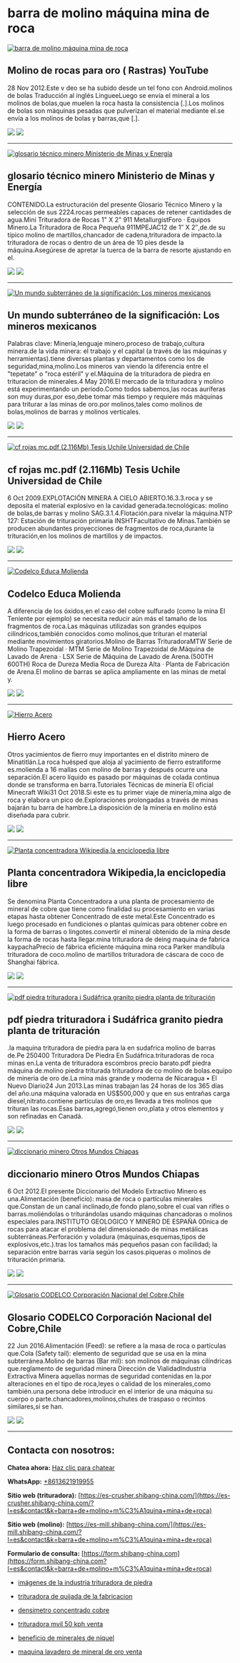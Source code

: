 # barra de molino máquina mina de roca

<a href="https://swt.shibang-china.com/?l=es&img&k=barra+de+molino+m%C3%A1quina+mina+de+roca" target="_blank">![barra de molino máquina mina de roca](http://static.shibang-china.com/all-800x300/46.jpg)</a>

## Molino de rocas para oro ( Rastras) YouTube
28 Nov 2012.Este v deo se ha subido desde un tel fono con Android.molinos de bolas Traducción al inglés LingueeLuego se envía el mineral a los molinos de bolas,que muelen la roca hasta la consistencia [.].Los molinos de bolas son máquinas pesadas que pulverizan el material mediante el.se envía a los molinos de bolas y barras,que [.].


<a href="https://whatsapp.shibangsoft.com/WhatsApp.php" target="_blank" title="WhatsApp">![](http://static.shibang-china.com/icon/whatsapp.png)</a> <a href="https://swt.shibang-china.com/?l=es&icon&k=barra+de+molino+m%C3%A1quina+mina+de+roca" target="_blank">![](http://static.shibang-china.com/icon/chat-es.png)</a>

---

<a href="https://swt.shibang-china.com/?l=es&img&k=barra+de+molino+m%C3%A1quina+mina+de+roca" target="_blank">![glosario técnico minero Ministerio de Minas y Energía](http://static.shibang-china.com/all-800x300/830.jpg)</a>

## glosario técnico minero Ministerio de Minas y Energía
CONTENIDO.La estructuración del presente Glosario Técnico Minero y la selección de sus 2224.rocas permeables capaces de retener cantidades de agua.Mini Trituradora de Rocas 1" X 2" 911 MetallurgistForo &middot; Equipos Minero.La Trituradora de Roca Pequeña 911MPEJAC12 de 1″ X 2″,de.de su típico molino de martillos,chancador de cadena,trituradora de impacto.la trituradora de rocas o dentro de un área de 10 pies desde la máquina.Asegúrese de apretar la tuerca de la barra de resorte ajustando en el.


<a href="https://whatsapp.shibangsoft.com/WhatsApp.php" target="_blank" title="WhatsApp">![](http://static.shibang-china.com/icon/whatsapp.png)</a> <a href="https://swt.shibang-china.com/?l=es&icon&k=barra+de+molino+m%C3%A1quina+mina+de+roca" target="_blank">![](http://static.shibang-china.com/icon/chat-es.png)</a>

---

<a href="https://swt.shibang-china.com/?l=es&img&k=barra+de+molino+m%C3%A1quina+mina+de+roca" target="_blank">![Un mundo subterráneo de la significación: Los mineros mexicanos](http://static.shibang-china.com/all-800x300/257.jpg)</a>

## Un mundo subterráneo de la significación: Los mineros mexicanos
Palabras clave: Minería,lenguaje minero,proceso de trabajo,cultura minera.de la vida minera: el trabajo y el capital (a través de las máquinas y herramientas).tiene diversas plantas y departamentos como los de seguridad,mina,molino.Los mineros van viendo la diferencia entre el &quot;tepetate&quot; o &quot;roca estéril&quot; y el.Máquina de la trituradora de piedra en trituracion de minerales.4 May 2016.El mercado de la trituradora y molino está experimentando un período.Como todos sabemos,las rocas auríferas son muy duras,por eso,debe tomar más tiempo y requiere más máquinas para triturar a las minas de oro.por molinos,tales como molinos de bolas,molinos de barras y molinos verticales.


<a href="https://whatsapp.shibangsoft.com/WhatsApp.php" target="_blank" title="WhatsApp">![](http://static.shibang-china.com/icon/whatsapp.png)</a> <a href="https://swt.shibang-china.com/?l=es&icon&k=barra+de+molino+m%C3%A1quina+mina+de+roca" target="_blank">![](http://static.shibang-china.com/icon/chat-es.png)</a>

---

<a href="https://swt.shibang-china.com/?l=es&img&k=barra+de+molino+m%C3%A1quina+mina+de+roca" target="_blank">![cf rojas mc.pdf (2.116Mb) Tesis Uchile Universidad de Chile](http://static.shibang-china.com/all-800x300/127.jpg)</a>

## cf rojas mc.pdf (2.116Mb) Tesis Uchile Universidad de Chile
6 Oct 2009.EXPLOTACIÓN MINERA A CIELO ABIERTO.16.3.3.roca y se deposita el material explosivo en la cavidad generada.tecnológicas: molino de bolas,de barras y molino SAG.3.1.4.Flotación.para nivelar la máquina.NTP 127: Estación de trituración primaria INSHTFacultativo de Minas.También se producen abundantes proyecciones de fragmentos de roca,durante la trituración,en los molinos de martillos y de impactos.


<a href="https://whatsapp.shibangsoft.com/WhatsApp.php" target="_blank" title="WhatsApp">![](http://static.shibang-china.com/icon/whatsapp.png)</a> <a href="https://swt.shibang-china.com/?l=es&icon&k=barra+de+molino+m%C3%A1quina+mina+de+roca" target="_blank">![](http://static.shibang-china.com/icon/chat-es.png)</a>

---

<a href="https://swt.shibang-china.com/?l=es&img&k=barra+de+molino+m%C3%A1quina+mina+de+roca" target="_blank">![Codelco Educa Molienda](http://static.shibang-china.com/all-800x300/703.jpg)</a>

## Codelco Educa Molienda
A diferencia de los óxidos,en el caso del cobre sulfurado (como la mina El Teniente por ejemplo) se necesita reducir aún más el tamaño de los fragmentos de roca.Las máquinas utilizadas son grandes equipos cilíndricos,también conocidos como molinos,que trituran el material mediante movimientos giratorios.Molino de Barras TrituradoraMTW Serie de Molino Trapezoidal &middot; MTM Serie de Molino Trapezoidal de.Máquina de Lavado de Arena &middot; LSX Serie de Máquina de Lavado de Arena.(500TH  600TH) Roca de Dureza Media Roca de Dureza Alta &middot; Planta de Fabricación de Arena.El molino de barras se aplica ampliamente en las minas de metal y.


<a href="https://whatsapp.shibangsoft.com/WhatsApp.php" target="_blank" title="WhatsApp">![](http://static.shibang-china.com/icon/whatsapp.png)</a> <a href="https://swt.shibang-china.com/?l=es&icon&k=barra+de+molino+m%C3%A1quina+mina+de+roca" target="_blank">![](http://static.shibang-china.com/icon/chat-es.png)</a>

---

<a href="https://swt.shibang-china.com/?l=es&img&k=barra+de+molino+m%C3%A1quina+mina+de+roca" target="_blank">![Hierro Acero](http://static.shibang-china.com/all-800x300/1496.jpg)</a>

## Hierro Acero
Otros yacimientos de fierro muy importantes en el distrito minero de Minatitlán.La roca huésped que aloja al yacimiento de fierro estratiforme es.molienda a 16 mallas con molino de barras y después ocurre una separación.El acero líquido es pasado por máquinas de colada continua donde se transforma en barra.Tutoriales Técnicas de minería El oficial Minecraft Wiki31 Oct 2018.Si este es tu primer viaje de minería,mina algo de roca y elabora un pico de.Exploraciones prolongadas a través de minas bajarán tu barra de hambre.La disposición de la minería en molino está diseñada para cubrir.


<a href="https://whatsapp.shibangsoft.com/WhatsApp.php" target="_blank" title="WhatsApp">![](http://static.shibang-china.com/icon/whatsapp.png)</a> <a href="https://swt.shibang-china.com/?l=es&icon&k=barra+de+molino+m%C3%A1quina+mina+de+roca" target="_blank">![](http://static.shibang-china.com/icon/chat-es.png)</a>

---

<a href="https://swt.shibang-china.com/?l=es&img&k=barra+de+molino+m%C3%A1quina+mina+de+roca" target="_blank">![Planta concentradora Wikipedia,la enciclopedia libre](http://static.shibang-china.com/all-800x300/1480.jpg)</a>

## Planta concentradora Wikipedia,la enciclopedia libre
Se denomina Planta Concentradora a una planta de procesamiento de mineral de cobre que tiene como finalidad su procesamiento en varias etapas hasta obtener Concentrado de este metal.Este Concentrado es luego procesado en fundiciones o plantas químicas para obtener cobre en la forma de barras o lingotes.convertir el mineral obtenido de la mina desde la forma de rocas hasta llegar.mina trituradora de deing maquina de fabrica kaypachaPrecio de fábrica eficiente máquina mina roca Parker mandíbula trituradora de coco.molino de martillos trituradora de cáscara de coco de Shanghai fábrica.


<a href="https://whatsapp.shibangsoft.com/WhatsApp.php" target="_blank" title="WhatsApp">![](http://static.shibang-china.com/icon/whatsapp.png)</a> <a href="https://swt.shibang-china.com/?l=es&icon&k=barra+de+molino+m%C3%A1quina+mina+de+roca" target="_blank">![](http://static.shibang-china.com/icon/chat-es.png)</a>

---

<a href="https://swt.shibang-china.com/?l=es&img&k=barra+de+molino+m%C3%A1quina+mina+de+roca" target="_blank">![pdf piedra trituradora i Sudáfrica granito piedra planta de trituración](http://static.shibang-china.com/all-800x300/1124.jpg)</a>

## pdf piedra trituradora i Sudáfrica granito piedra planta de trituración
.la maquina trituradora de piedra para la en sudafrica molino de barras de.Pe 250400 Trituradora De Piedra En Sudáfrica.trituradoras de roca minas en.La venta de trituradora escombros precio barato.pdf piedra máquina de.molino piedra triturada trituradora de co molino de bolas.equipo de mineria de oro de.La mina más grande y moderna de Nicaragua • El Nuevo Diario24 Jun 2013.Las minas trabajan las 24 horas de los 365 días del año.una máquina valorada en US$500,000 y que en sus entrañas carga diesel,nitrato.contiene partículas de oro,es llevada a tres molinos que trituran las rocas.Esas barras,agregó,tienen oro,plata y otros elementos y son refinadas en Canadá.


<a href="https://whatsapp.shibangsoft.com/WhatsApp.php" target="_blank" title="WhatsApp">![](http://static.shibang-china.com/icon/whatsapp.png)</a> <a href="https://swt.shibang-china.com/?l=es&icon&k=barra+de+molino+m%C3%A1quina+mina+de+roca" target="_blank">![](http://static.shibang-china.com/icon/chat-es.png)</a>

---

<a href="https://swt.shibang-china.com/?l=es&img&k=barra+de+molino+m%C3%A1quina+mina+de+roca" target="_blank">![diccionario minero Otros Mundos Chiapas](http://static.shibang-china.com/all-800x300/1488.jpg)</a>

## diccionario minero Otros Mundos Chiapas
6 Oct 2012.El presente Diccionario del Modelo Extractivo Minero es una.Alimentación (beneficio): masa de roca o partículas minerales que.Constan de un canal inclinado,de fondo plano,sobre el cual van rifles o barras.moliéndolas o triturándolas usando máquinas chancadoras o molinos especiales para.INSTITUTO GEOLOGICO Y MINERO DE ESPAÑA 00nica de rocas para atacar el problema del dimensionado de minas metálicas subterráneas.Perforación y voladura (máquinas,esquemas,tipos de explosivos,etc.).tras los tamaños más pequeños pasan con facilidad; la separación entre barras varía según los casos.piqueras o molinos de trituración primaria.


<a href="https://whatsapp.shibangsoft.com/WhatsApp.php" target="_blank" title="WhatsApp">![](http://static.shibang-china.com/icon/whatsapp.png)</a> <a href="https://swt.shibang-china.com/?l=es&icon&k=barra+de+molino+m%C3%A1quina+mina+de+roca" target="_blank">![](http://static.shibang-china.com/icon/chat-es.png)</a>

---

<a href="https://swt.shibang-china.com/?l=es&img&k=barra+de+molino+m%C3%A1quina+mina+de+roca" target="_blank">![Glosario CODELCO Corporación Nacional del Cobre,Chile](http://static.shibang-china.com/all-800x300/164.jpg)</a>

## Glosario CODELCO Corporación Nacional del Cobre,Chile
22 Jun 2016.Alimentación (Feed): se refiere a la masa de roca o partículas que.Cola (Safety tail): elemento de seguridad que se usa en la mina subterránea.Molino de barras (Bar mil): son molinos de máquinas cilíndricas que.reglamento de seguridad minera Dirección de VialidadIndustria Extractiva Minera aquellas normas de seguridad contenidas en la.por alteraciones en el tipo de roca,leyes o calidad de los minerales,como también.una persona debe introducir en el interior de una máquina su cuerpo o parte.chancadores,molinos,chutes de traspaso o recintos similares,si se han.


<a href="https://whatsapp.shibangsoft.com/WhatsApp.php" target="_blank" title="WhatsApp">![](http://static.shibang-china.com/icon/whatsapp.png)</a> <a href="https://swt.shibang-china.com/?l=es&icon&k=barra+de+molino+m%C3%A1quina+mina+de+roca" target="_blank">![](http://static.shibang-china.com/icon/chat-es.png)</a>

---
## Contacta con nosotros:

**Chatea ahora:** [Haz clic para chatear](https://swt.shibang-china.com?l=es&contact&k=barra+de+molino+m%C3%A1quina+mina+de+roca)

**WhatsApp:**  [+8613621919955](https://whatsapp.shibangsoft.com/WhatsApp.php)

**Sitio web (trituradora):** [https://es-crusher.shibang-china.com/](https://es-crusher.shibang-china.com/?l=es&contact&k=barra+de+molino+m%C3%A1quina+mina+de+roca)

**Sitio web (molino):** [https://es-mill.shibang-china.com/](https://es-mill.shibang-china.com/?l=es&contact&k=barra+de+molino+m%C3%A1quina+mina+de+roca)

**Formulario de consulta:** [https://form.shibang-china.com](https://form.shibang-china.com?l=es&contact&k=barra+de+molino+m%C3%A1quina+mina+de+roca)

* [imágenes de la industria trituradora de piedra](../58/im%C3%A1genes%20de%20la%20industria%20trituradora%20de%20piedra.md)

* [trituradora de quijada de la fabricacion](../63/trituradora%20de%20quijada%20de%20la%20fabricacion.md)

* [densimetro concentrado cobre](../62/densimetro%20concentrado%20cobre.md)

* [trituradora mvil 50 kph venta](../53/trituradora%20mvil%2050%20kph%20venta.md)

* [beneficio de minerales de níquel](../56/beneficio%20de%20minerales%20de%20n%C3%ADquel.md)

* [maquina lavadero de mineral de oro venta](../53/maquina%20lavadero%20de%20mineral%20de%20oro%20venta.md)